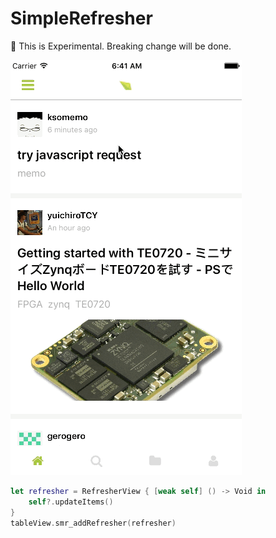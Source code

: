 # SimpleRefresher

:seedling: This is Experimental. Breaking change will be done.

![refresher.gif](refresher.gif)

```Swift
let refresher = RefresherView { [weak self] () -> Void in
    self?.updateItems()
}
tableView.smr_addRefresher(refresher)
```
